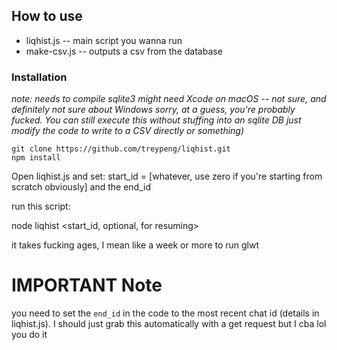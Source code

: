 

## How to use

- liqhist.js  -- main script you wanna run
- make-csv.js -- outputs a csv from the database


### Installation 
*note: needs to compile sqlite3 might need Xcode on macOS -- not sure, and definitely not sure about Windows sorry, at a guess, you're probably fucked. You can still execute this without stuffing into an sqlite DB just modify the code to write to a CSV directly or something)*

```
git clone https://github.com/treypeng/liqhist.git
npm install
```

Open liqhist.js and set: start_id = [whatever, use zero if you're starting from scratch obviously]
and the end_id

run this script:

node liqhist <start_id, optional, for resuming>

it takes fucking ages, I mean like a week or more to run glwt 

# IMPORTANT Note

you need to set the `end_id` in the code to the most recent chat id
(details in liqhist.js). I should just grab this automatically with a get
request but I cba lol you do it
